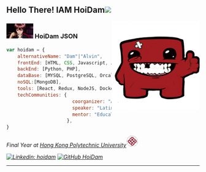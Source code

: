 <h2> Hello There! IAM HoiDam<img src="./cat.gif" width="50"></h2>
<img align='right' src="./icon.png" width="230">

### <img src="./shu.gif" width="70"> HoiDam JSON   

```javascript
var hoidam = {
    alternativeName: "Dam"|"Alvin",
    frontEnd: [HTML, CSS, Javascript, Java, Python, C++],
    backEnd: [Python, PHP],
    dataBase: [MYSQL, PostgreSQL, Orcale, Access, MSSQL],
    noSQL:[MongoDB],
    tools: [React, Redux, NodeJS, Docker, Composer],
    techCommunities: {
                        coorganizer: "AfroPython",
                        speaker: "Latinity",
                        mentor: "EducaTRANSforma"
                      },
}
```
<p><em>Final Year at <a href="https://www.polyu.edu.hk/">Hong Kong Polytechnic University</a><img src="./poly.png" width="30">

[![Linkedin: hoidam](https://img.shields.io/badge/AlvinLeung-0077B5?style=for-the-badge&logo=linkedin&logoColor=white)](https://www.linkedin.com/in/alvinleung-hoidam/)
[![GitHub HoiDam](https://img.shields.io/github/followers/hoidam?label=follow&style=social)](https://github.com/HoiDam)

---
